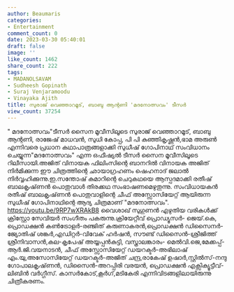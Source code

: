 ```yaml
---
author: Beaumaris
categories:
- Entertainment
comment_count: 0
date: 2023-03-30 05:40:01
draft: false
image: ''
like_count: 1462
share_count: 222
tags:
- MADANOLSAVAM
- Sudheesh Gopinath
- Suraj Venjaramoodu
- Vinayaka Ajith
title: സുരാജ് വെഞ്ഞാറമൂട്, ബാബു ആന്റണി 'മദനോത്സവം' ടീസർ
view_count: 37254
---
```


" മദനോത്സവം"ടീസർ സൈന മൂവീസിലൂടെ സുരാജ് വെഞ്ഞാറമൂട്, ബാബു ആന്റണി, രാജേഷ് മാധവൻ, സുധി കോപ്പ, പി പി കുഞ്ഞികൃഷ്ണൻ,ഭാമ അരുൺ എന്നിവരെ പ്രധാന കഥാപാത്രങ്ങളാക്കി സുധീഷ് ഗോപിനാഥ് സംവിധാനം ചെയ്യുന്ന"മദനോത്സവം" എന്ന ഒഫീഷ്യൽ ടീസർ സൈന മൂവീസിലൂടെ റിലീസായി.അജിത് വിനായക ഫിലിംസിന്റെ ബാനറിൽ വിനായക അജിത് നിർമിക്കുന്ന ഈ ചിത്രത്തിന്റെ ഛായാഗ്രഹണം ഷെഹനാദ് ജലാൽ നിർവ്വഹിക്കുന്നു.ഇ.സന്തോഷ് കുമാറിന്റെ ചെറുകഥയെ ആസ്പദമാക്കി രതീഷ് ബാലകൃഷ്‌ണൻ പൊതുവാൾ തിരക്കഥ സംഭാഷണമെഴുതുന്നു. സംവിധായകൻ രതീഷ് ബാലകൃഷ്‌ണൻ പൊതുവാളിന്റെ ചീഫ് അസ്സോസിയേറ്റ് ആയിരുന്ന സുധീഷ് ഗോപിനാഥിന്റെ ആദ്യ ചിത്രമാണ് "മദനോത്സവം". https://youtu.be/9RP7wXRAkB8 വൈശാഖ് സുഗുണൻ എഴുതിയ വരികൾക്ക് ക്രിസ്റ്റോ സേവിയർ സംഗീതം പകരുന്നു.ക്രിയേറ്റീവ് പ്രൊഡ്യൂസർ- ജെയ്.കെ, പ്രൊഡക്ഷൻ കൺട്രോളർ-രഞ്ജിത് കരുണാകരൻ,പ്രൊഡക്ഷൻ ഡിസൈനർ-ജ്യോതിഷ് ശങ്കർ,എഡിറ്റർ-വിവേക് ഹർഷൻ, സൗണ്ട് ഡിസൈൻ-ശ്രീജിത്ത് ശ്രീനിവാസൻ,കല-കൃപേഷ് അയ്യപ്പൻകുട്ടി, വസ്ത്രാലങ്കാരം- മെൽവി.ജെ,മേക്കപ്പ്- ആർ.ജി.വയനാടൻ, ചീഫ് അസ്സോസിയേറ്റ് ഡയറക്ടർ-അഭിലാഷ് എം.യു,അസോസിയേറ്റ് ഡയറക്ടർ-അജിത് ചന്ദ്ര,രാകേഷ് ഉഷാർ,സ്റ്റിൽസ്-നന്ദു ഗോപാലകൃഷ്‌ണൻ, ഡിസൈൻ-അറപ്പിരി വരയൻ, പ്രൊഡക്ഷൻ എക്സിക്യൂട്ടീവ്-ലിബിൻ വർഗ്ഗീസ്. കാസർകോട്,കൂർഗ്,മടികേരി എന്നിവിടങ്ങളിലായിരുന്നു ചിത്രീകരണം.